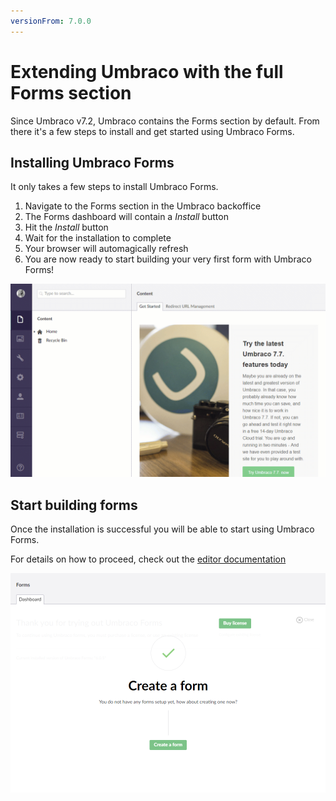 ```yaml
---
versionFrom: 7.0.0
---
```


# Extending Umbraco with the full Forms section

Since Umbraco v7.2, Umbraco contains the Forms section by default. From there it's a few steps to install and get started using Umbraco Forms.

## Installing Umbraco Forms

It only takes a few steps to install Umbraco Forms.

1. Navigate to the Forms section in the Umbraco backoffice
2. The Forms dashboard will contain a *Install* button
3. Hit the *Install* button
4. Wait for the installation to complete
5. Your browser will automagically refresh
6. You are now ready to start building your very first form with Umbraco Forms!

![Installing Umbraco Forms](images/InstallingForms.gif)

## Start building forms

Once the installation is successful you will be able to start using Umbraco Forms.

For details on how to proceed, check out the [editor documentation](../../Editor)

![Create form](images/start-with-forms.png)
